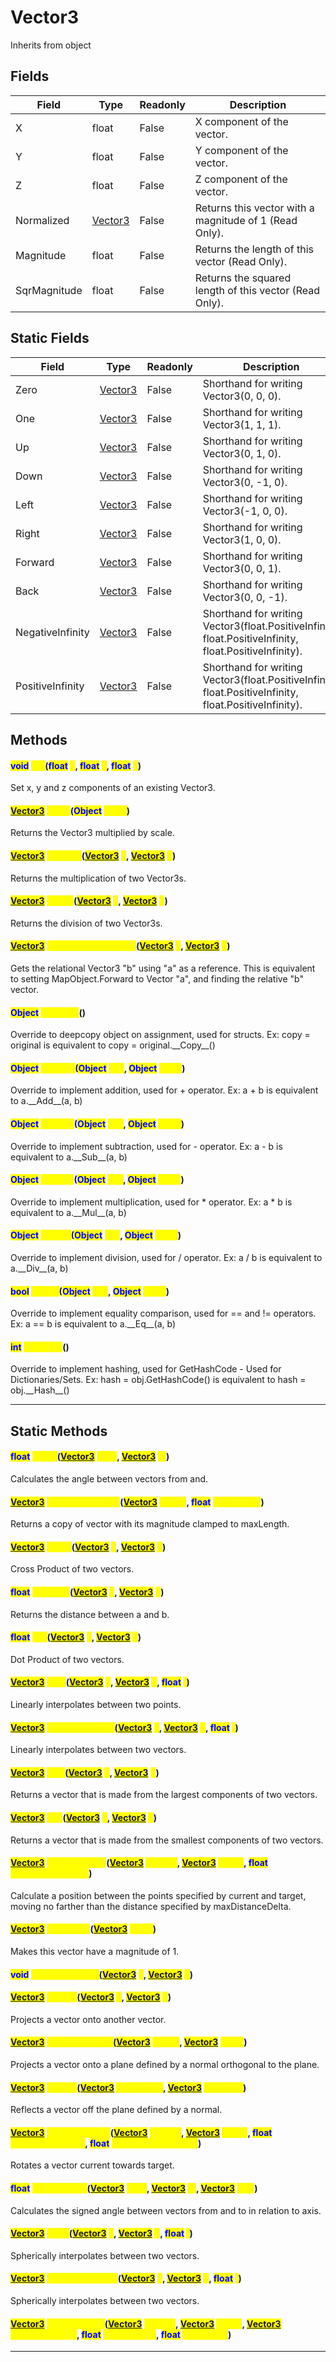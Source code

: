 # Vector3
Inherits from object
## Fields
|Field|Type|Readonly|Description|
|---|---|---|---|
|X|float|False|X component of the vector.|
|Y|float|False|Y component of the vector.|
|Z|float|False|Z component of the vector.|
|Normalized|[Vector3](../objects/Vector3.md)|False|Returns this vector with a magnitude of 1 (Read Only).|
|Magnitude|float|False|Returns the length of this vector (Read Only).|
|SqrMagnitude|float|False|Returns the squared length of this vector (Read Only).|
## Static Fields
|Field|Type|Readonly|Description|
|---|---|---|---|
|Zero|[Vector3](../objects/Vector3.md)|False|Shorthand for writing Vector3(0, 0, 0).|
|One|[Vector3](../objects/Vector3.md)|False|Shorthand for writing Vector3(1, 1, 1).|
|Up|[Vector3](../objects/Vector3.md)|False|Shorthand for writing Vector3(0, 1, 0).|
|Down|[Vector3](../objects/Vector3.md)|False|Shorthand for writing Vector3(0, -1, 0).|
|Left|[Vector3](../objects/Vector3.md)|False|Shorthand for writing Vector3(-1, 0, 0).|
|Right|[Vector3](../objects/Vector3.md)|False|Shorthand for writing Vector3(1, 0, 0).|
|Forward|[Vector3](../objects/Vector3.md)|False|Shorthand for writing Vector3(0, 0, 1).|
|Back|[Vector3](../objects/Vector3.md)|False|Shorthand for writing Vector3(0, 0, -1).|
|NegativeInfinity|[Vector3](../objects/Vector3.md)|False|Shorthand for writing Vector3(float.PositiveInfinity, float.PositiveInfinity, float.PositiveInfinity).|
|PositiveInfinity|[Vector3](../objects/Vector3.md)|False|Shorthand for writing Vector3(float.PositiveInfinity, float.PositiveInfinity, float.PositiveInfinity).|
## Methods
#### <mark style="color:Blue;">void</mark> <mark style="color:Yellow;">Set</mark>(<mark style="color:Blue;">float</mark> <mark style="color:Yellow;">x</mark>, <mark style="color:Blue;">float</mark> <mark style="color:Yellow;">y</mark>, <mark style="color:Blue;">float</mark> <mark style="color:Yellow;">z</mark>)
Set x, y and z components of an existing Vector3.
#### <mark style="color:Blue;">[Vector3](../objects/Vector3.md)</mark> <mark style="color:Yellow;">Scale</mark>(<mark style="color:Blue;">Object</mark> <mark style="color:Yellow;">scale</mark>)
Returns the Vector3 multiplied by scale.
#### <mark style="color:Blue;">[Vector3](../objects/Vector3.md)</mark> <mark style="color:Yellow;">Multiply</mark>(<mark style="color:Blue;">[Vector3](../objects/Vector3.md)</mark> <mark style="color:Yellow;">a</mark>, <mark style="color:Blue;">[Vector3](../objects/Vector3.md)</mark> <mark style="color:Yellow;">b</mark>)
Returns the multiplication of two Vector3s.
#### <mark style="color:Blue;">[Vector3](../objects/Vector3.md)</mark> <mark style="color:Yellow;">Divide</mark>(<mark style="color:Blue;">[Vector3](../objects/Vector3.md)</mark> <mark style="color:Yellow;">a</mark>, <mark style="color:Blue;">[Vector3](../objects/Vector3.md)</mark> <mark style="color:Yellow;">b</mark>)
Returns the division of two Vector3s.
#### <mark style="color:Blue;">[Vector3](../objects/Vector3.md)</mark> <mark style="color:Yellow;">GetRotationDirection</mark>(<mark style="color:Blue;">[Vector3](../objects/Vector3.md)</mark> <mark style="color:Yellow;">a</mark>, <mark style="color:Blue;">[Vector3](../objects/Vector3.md)</mark> <mark style="color:Yellow;">b</mark>)
Gets the relational Vector3 "b" using "a" as a reference. This is equivalent to setting MapObject.Forward to Vector "a", and finding the relative "b" vector.
#### <mark style="color:Blue;">Object</mark> <mark style="color:Yellow;">\_\_Copy\_\_</mark>()
Override to deepcopy object on assignment, used for structs. Ex: copy = original is equivalent to copy = original.\_\_Copy\_\_()
#### <mark style="color:Blue;">Object</mark> <mark style="color:Yellow;">\_\_Add\_\_</mark>(<mark style="color:Blue;">Object</mark> <mark style="color:Yellow;">self</mark>, <mark style="color:Blue;">Object</mark> <mark style="color:Yellow;">other</mark>)
Override to implement addition, used for + operator. Ex: a + b is equivalent to a.\_\_Add\_\_(a, b)
#### <mark style="color:Blue;">Object</mark> <mark style="color:Yellow;">\_\_Sub\_\_</mark>(<mark style="color:Blue;">Object</mark> <mark style="color:Yellow;">self</mark>, <mark style="color:Blue;">Object</mark> <mark style="color:Yellow;">other</mark>)
Override to implement subtraction, used for - operator. Ex: a - b is equivalent to a.\_\_Sub\_\_(a, b)
#### <mark style="color:Blue;">Object</mark> <mark style="color:Yellow;">\_\_Mul\_\_</mark>(<mark style="color:Blue;">Object</mark> <mark style="color:Yellow;">self</mark>, <mark style="color:Blue;">Object</mark> <mark style="color:Yellow;">other</mark>)
Override to implement multiplication, used for * operator. Ex: a * b is equivalent to a.\_\_Mul\_\_(a, b)
#### <mark style="color:Blue;">Object</mark> <mark style="color:Yellow;">\_\_Div\_\_</mark>(<mark style="color:Blue;">Object</mark> <mark style="color:Yellow;">self</mark>, <mark style="color:Blue;">Object</mark> <mark style="color:Yellow;">other</mark>)
Override to implement division, used for / operator. Ex: a / b is equivalent to a.\_\_Div\_\_(a, b)
#### <mark style="color:Blue;">bool</mark> <mark style="color:Yellow;">\_\_Eq\_\_</mark>(<mark style="color:Blue;">Object</mark> <mark style="color:Yellow;">self</mark>, <mark style="color:Blue;">Object</mark> <mark style="color:Yellow;">other</mark>)
Override to implement equality comparison, used for == and != operators. Ex: a == b is equivalent to a.\_\_Eq\_\_(a, b)
#### <mark style="color:Blue;">int</mark> <mark style="color:Yellow;">\_\_Hash\_\_</mark>()
Override to implement hashing, used for GetHashCode - Used for Dictionaries/Sets. Ex: hash = obj.GetHashCode() is equivalent to hash = obj.\_\_Hash\_\_()

---

## Static Methods
#### <mark style="color:Blue;">float</mark> <mark style="color:Yellow;">Angle</mark>(<mark style="color:Blue;">[Vector3](../objects/Vector3.md)</mark> <mark style="color:Yellow;">from</mark>, <mark style="color:Blue;">[Vector3](../objects/Vector3.md)</mark> <mark style="color:Yellow;">to</mark>)
Calculates the angle between vectors from and.
#### <mark style="color:Blue;">[Vector3](../objects/Vector3.md)</mark> <mark style="color:Yellow;">ClampMagnitude</mark>(<mark style="color:Blue;">[Vector3](../objects/Vector3.md)</mark> <mark style="color:Yellow;">vector</mark>, <mark style="color:Blue;">float</mark> <mark style="color:Yellow;">maxLength</mark>)
Returns a copy of vector with its magnitude clamped to maxLength.
#### <mark style="color:Blue;">[Vector3](../objects/Vector3.md)</mark> <mark style="color:Yellow;">Cross</mark>(<mark style="color:Blue;">[Vector3](../objects/Vector3.md)</mark> <mark style="color:Yellow;">a</mark>, <mark style="color:Blue;">[Vector3](../objects/Vector3.md)</mark> <mark style="color:Yellow;">b</mark>)
Cross Product of two vectors.
#### <mark style="color:Blue;">float</mark> <mark style="color:Yellow;">Distance</mark>(<mark style="color:Blue;">[Vector3](../objects/Vector3.md)</mark> <mark style="color:Yellow;">a</mark>, <mark style="color:Blue;">[Vector3](../objects/Vector3.md)</mark> <mark style="color:Yellow;">b</mark>)
Returns the distance between a and b.
#### <mark style="color:Blue;">float</mark> <mark style="color:Yellow;">Dot</mark>(<mark style="color:Blue;">[Vector3](../objects/Vector3.md)</mark> <mark style="color:Yellow;">a</mark>, <mark style="color:Blue;">[Vector3](../objects/Vector3.md)</mark> <mark style="color:Yellow;">b</mark>)
Dot Product of two vectors.
#### <mark style="color:Blue;">[Vector3](../objects/Vector3.md)</mark> <mark style="color:Yellow;">Lerp</mark>(<mark style="color:Blue;">[Vector3](../objects/Vector3.md)</mark> <mark style="color:Yellow;">a</mark>, <mark style="color:Blue;">[Vector3](../objects/Vector3.md)</mark> <mark style="color:Yellow;">b</mark>, <mark style="color:Blue;">float</mark> <mark style="color:Yellow;">t</mark>)
Linearly interpolates between two points.
#### <mark style="color:Blue;">[Vector3](../objects/Vector3.md)</mark> <mark style="color:Yellow;">LerpUnclamped</mark>(<mark style="color:Blue;">[Vector3](../objects/Vector3.md)</mark> <mark style="color:Yellow;">a</mark>, <mark style="color:Blue;">[Vector3](../objects/Vector3.md)</mark> <mark style="color:Yellow;">b</mark>, <mark style="color:Blue;">float</mark> <mark style="color:Yellow;">t</mark>)
Linearly interpolates between two vectors.
#### <mark style="color:Blue;">[Vector3](../objects/Vector3.md)</mark> <mark style="color:Yellow;">Max</mark>(<mark style="color:Blue;">[Vector3](../objects/Vector3.md)</mark> <mark style="color:Yellow;">a</mark>, <mark style="color:Blue;">[Vector3](../objects/Vector3.md)</mark> <mark style="color:Yellow;">b</mark>)
Returns a vector that is made from the largest components of two vectors.
#### <mark style="color:Blue;">[Vector3](../objects/Vector3.md)</mark> <mark style="color:Yellow;">Min</mark>(<mark style="color:Blue;">[Vector3](../objects/Vector3.md)</mark> <mark style="color:Yellow;">a</mark>, <mark style="color:Blue;">[Vector3](../objects/Vector3.md)</mark> <mark style="color:Yellow;">b</mark>)
Returns a vector that is made from the smallest components of two vectors.
#### <mark style="color:Blue;">[Vector3](../objects/Vector3.md)</mark> <mark style="color:Yellow;">MoveTowards</mark>(<mark style="color:Blue;">[Vector3](../objects/Vector3.md)</mark> <mark style="color:Yellow;">current</mark>, <mark style="color:Blue;">[Vector3](../objects/Vector3.md)</mark> <mark style="color:Yellow;">target</mark>, <mark style="color:Blue;">float</mark> <mark style="color:Yellow;">maxDistanceDelta</mark>)
Calculate a position between the points specified by current and target, moving no farther than the distance specified by maxDistanceDelta.
#### <mark style="color:Blue;">[Vector3](../objects/Vector3.md)</mark> <mark style="color:Yellow;">Normalize</mark>(<mark style="color:Blue;">[Vector3](../objects/Vector3.md)</mark> <mark style="color:Yellow;">value</mark>)
Makes this vector have a magnitude of 1.
#### <mark style="color:Blue;">void</mark> <mark style="color:Yellow;">OrthoNormalize</mark>(<mark style="color:Blue;">[Vector3](../objects/Vector3.md)</mark> <mark style="color:Yellow;">a</mark>, <mark style="color:Blue;">[Vector3](../objects/Vector3.md)</mark> <mark style="color:Yellow;">b</mark>)

#### <mark style="color:Blue;">[Vector3](../objects/Vector3.md)</mark> <mark style="color:Yellow;">Project</mark>(<mark style="color:Blue;">[Vector3](../objects/Vector3.md)</mark> <mark style="color:Yellow;">a</mark>, <mark style="color:Blue;">[Vector3](../objects/Vector3.md)</mark> <mark style="color:Yellow;">b</mark>)
Projects a vector onto another vector.
#### <mark style="color:Blue;">[Vector3](../objects/Vector3.md)</mark> <mark style="color:Yellow;">ProjectOnPlane</mark>(<mark style="color:Blue;">[Vector3](../objects/Vector3.md)</mark> <mark style="color:Yellow;">vector</mark>, <mark style="color:Blue;">[Vector3](../objects/Vector3.md)</mark> <mark style="color:Yellow;">plane</mark>)
Projects a vector onto a plane defined by a normal orthogonal to the plane.
#### <mark style="color:Blue;">[Vector3](../objects/Vector3.md)</mark> <mark style="color:Yellow;">Reflect</mark>(<mark style="color:Blue;">[Vector3](../objects/Vector3.md)</mark> <mark style="color:Yellow;">inDirection</mark>, <mark style="color:Blue;">[Vector3](../objects/Vector3.md)</mark> <mark style="color:Yellow;">inNormal</mark>)
Reflects a vector off the plane defined by a normal.
#### <mark style="color:Blue;">[Vector3](../objects/Vector3.md)</mark> <mark style="color:Yellow;">RotateTowards</mark>(<mark style="color:Blue;">[Vector3](../objects/Vector3.md)</mark> <mark style="color:Yellow;">current</mark>, <mark style="color:Blue;">[Vector3](../objects/Vector3.md)</mark> <mark style="color:Yellow;">target</mark>, <mark style="color:Blue;">float</mark> <mark style="color:Yellow;">maxRadiansDelta</mark>, <mark style="color:Blue;">float</mark> <mark style="color:Yellow;">maxMagnitudeDelta</mark>)
Rotates a vector current towards target.
#### <mark style="color:Blue;">float</mark> <mark style="color:Yellow;">SignedAngle</mark>(<mark style="color:Blue;">[Vector3](../objects/Vector3.md)</mark> <mark style="color:Yellow;">from</mark>, <mark style="color:Blue;">[Vector3](../objects/Vector3.md)</mark> <mark style="color:Yellow;">to</mark>, <mark style="color:Blue;">[Vector3](../objects/Vector3.md)</mark> <mark style="color:Yellow;">axis</mark>)
Calculates the signed angle between vectors from and to in relation to axis.
#### <mark style="color:Blue;">[Vector3](../objects/Vector3.md)</mark> <mark style="color:Yellow;">Slerp</mark>(<mark style="color:Blue;">[Vector3](../objects/Vector3.md)</mark> <mark style="color:Yellow;">a</mark>, <mark style="color:Blue;">[Vector3](../objects/Vector3.md)</mark> <mark style="color:Yellow;">b</mark>, <mark style="color:Blue;">float</mark> <mark style="color:Yellow;">t</mark>)
Spherically interpolates between two vectors.
#### <mark style="color:Blue;">[Vector3](../objects/Vector3.md)</mark> <mark style="color:Yellow;">SlerpUnclamped</mark>(<mark style="color:Blue;">[Vector3](../objects/Vector3.md)</mark> <mark style="color:Yellow;">a</mark>, <mark style="color:Blue;">[Vector3](../objects/Vector3.md)</mark> <mark style="color:Yellow;">b</mark>, <mark style="color:Blue;">float</mark> <mark style="color:Yellow;">t</mark>)
Spherically interpolates between two vectors.
#### <mark style="color:Blue;">[Vector3](../objects/Vector3.md)</mark> <mark style="color:Yellow;">SmoothDamp</mark>(<mark style="color:Blue;">[Vector3](../objects/Vector3.md)</mark> <mark style="color:Yellow;">current</mark>, <mark style="color:Blue;">[Vector3](../objects/Vector3.md)</mark> <mark style="color:Yellow;">target</mark>, <mark style="color:Blue;">[Vector3](../objects/Vector3.md)</mark> <mark style="color:Yellow;">currentVelocity</mark>, <mark style="color:Blue;">float</mark> <mark style="color:Yellow;">smoothTime</mark>, <mark style="color:Blue;">float</mark> <mark style="color:Yellow;">maxSpeed</mark>)


---

